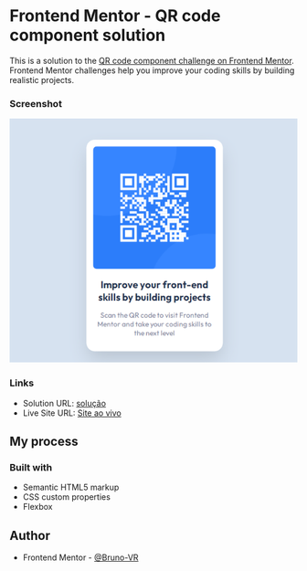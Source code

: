 # Frontend Mentor - QR code component solution

This is a solution to the [QR code component challenge on Frontend Mentor](https://www.frontendmentor.io/challenges/qr-code-component-iux_sIO_H). Frontend Mentor challenges help you improve your coding skills by building realistic projects. 

### Screenshot

![](./images/Qrcode.png)

### Links

- Solution URL: [solução](https://www.frontendmentor.io/solutions/qr-code-component-YtCOr_BqOp)
- Live Site URL: [Site ao vivo](https://desafios-front-foy0psbd5-bruno-vr.vercel.app/)

## My process

### Built with

- Semantic HTML5 markup
- CSS custom properties
- Flexbox

## Author

- Frontend Mentor - [@Bruno-VR](https://www.frontendmentor.io/profile/Bruno-VR)
